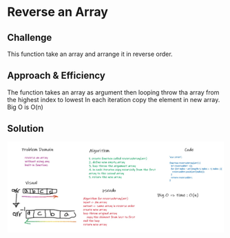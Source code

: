 # Reverse an Array

## Challenge
<!-- Description of the challenge -->
This function take an array and arrange it in reverse order.

## Approach & Efficiency
<!-- What approach did you take? Why? What is the Big O space/time for this approach? -->
The function takes an array as argument then looping throw tha array from the highest index to lowest
In each iteration copy the element in new array.
Big O is O(n)

## Solution
<!-- Embedded whiteboard image -->
![Solution](assets/array-reverse.jpg)
